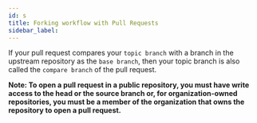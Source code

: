 ```yaml
---
id: s
title: Forking workflow with Pull Requests
sidebar_label:
---
```


If your pull request compares your `topic branch` with a branch in the upstream repository
as the `base branch`, then your topic branch is also called the `compare branch` of the pull request.



**Note: To open a pull request in a public repository, you must have write access to the head or the source branch or, for organization-owned repositories, you must be a member of the organization that owns the repository to open a pull request.**


<!-- [IMG]

![xxx](https://raw.githubusercontent.com/ChickenKyiv/awesome-git-article/master/img/commands/02-reset.png) -->
